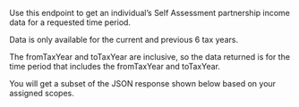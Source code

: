 <p>Use this endpoint to get an individual’s Self Assessment partnership income data for a requested time period.</p>
<p>Data is only available for the current and previous 6 tax years.</p>
<p>The fromTaxYear and toTaxYear are inclusive, so the data returned is for the time period that includes the fromTaxYear and toTaxYear.</p>
<p>You will get a subset of the JSON response shown below based on your assigned scopes.</p>